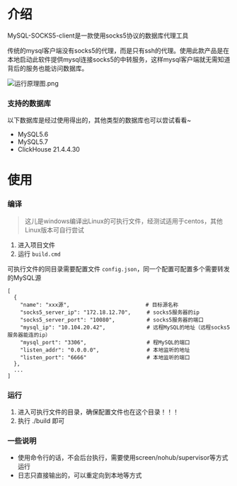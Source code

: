 # 介绍
MySQL-SOCKS5-client是一款使用socks5协议的数据库代理工具

传统的mysql客户端没有socks5的代理，而是只有ssh的代理。使用此款产品是在本地启动此软件提供mysql连接socks5的中转服务，这样mysql客户端就无需知道背后的服务也能访问数据库。

![运行原理图.png](https://i.loli.net/2021/08/17/k5RVi82zNXZpcD6.png)

### 支持的数据库
以下数据库是经过使用得出的，其他类型的数据库也可以尝试看看~
+ MySQL5.6
+ MySQL5.7
+ ClickHouse 21.4.4.30

# 使用

### 编译
> 这儿是windows编译出Linux的可执行文件，经测试适用于centos，其他Linux版本可自行尝试
1. 进入项目文件
2. 运行 `build.cmd`

可执行文件的同目录需要配置文件 `config.json`，同一个配置可配置多个需要转发的MySQL源
```
[
  {
    "name": "xxx源",                        # 目标源名称
    "socks5_server_ip": "172.18.12.70",     # socks5服务器的ip
    "socks5_server_port": "10080",          # socks5服务器的端口
    "mysql_ip": "10.104.20.42",             # 远程MySQL的地址（远程socks5服务器能连的ip）
    "mysql_port": "3306",                   # 程MySQL的端口
    "listen_addr": "0.0.0.0",               # 本地监听的地址
    "listen_port": "6666"                   # 本地监听的端口
  },
  ...
]
```
### 运行
1. 进入可执行文件的目录，确保配置文件也在这个目录！！！
2. 执行 ./build 即可

### 一些说明
+ 使用命令行的话，不会后台执行，需要使用screen/nohub/supervisor等方式运行
+ 日志只直接输出的，可以重定向到本地等方式

